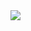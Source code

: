 <img src="https://readme-typing-svg.demolab.com?font=Fira+Code&color=3c7fd6&weight=500&size=20&duration=4000&width=435&lines=console.log(%22Hello%2C+world!%22);Hello%2C+world!)"/>
